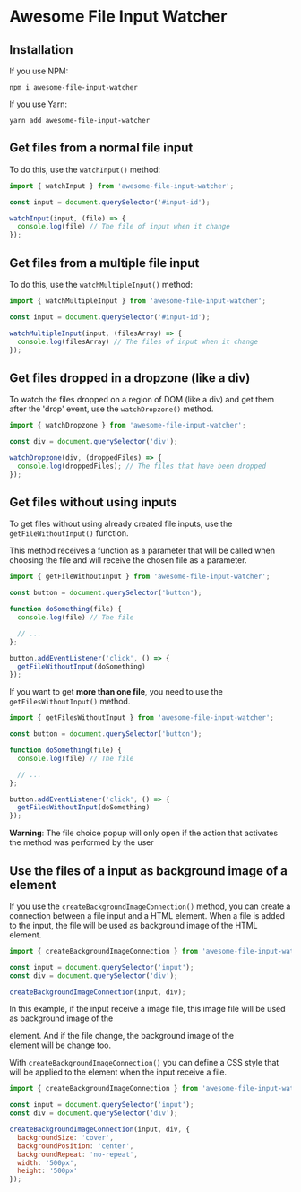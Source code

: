 # Awesome File Input Watcher

## Installation
If you use NPM:
```
npm i awesome-file-input-watcher
```

If you use Yarn:
```
yarn add awesome-file-input-watcher
```

## Get files from a normal file input
To do this, use the `watchInput()` method:

```javascript
import { watchInput } from 'awesome-file-input-watcher';

const input = document.querySelector('#input-id');

watchInput(input, (file) => {
  console.log(file) // The file of input when it change
});
```

## Get files from a multiple file input
To do this, use the `watchMultipleInput()` method:

```javascript
import { watchMultipleInput } from 'awesome-file-input-watcher';

const input = document.querySelector('#input-id');

watchMultipleInput(input, (filesArray) => {
  console.log(filesArray) // The files of input when it change
});
```

## Get files dropped in a dropzone (like a div)
To watch the files dropped on a region of DOM (like a div) and get them after the 'drop' event, use the `watchDropzone()` method.

```javascript
import { watchDropzone } from 'awesome-file-input-watcher';

const div = document.querySelector('div');

watchDropzone(div, (droppedFiles) => {
  console.log(droppedFiles); // The files that have been dropped
});
```

## Get files without using inputs
To get files without using already created file inputs, use the `getFileWithoutInput()` function. 

This method receives a function as a parameter that will be called when choosing the file and will receive the chosen file as a parameter.

```javascript
import { getFileWithoutInput } from 'awesome-file-input-watcher';

const button = document.querySelector('button');

function doSomething(file) {
  console.log(file) // The file

  // ...
};

button.addEventListener('click', () => {
  getFileWithoutInput(doSomething)
});
```

If you want to get **more than one file**, you need to use the `getFilesWithoutInput()` method.

```javascript
import { getFilesWithoutInput } from 'awesome-file-input-watcher';

const button = document.querySelector('button');

function doSomething(file) {
  console.log(file) // The file

  // ...
};

button.addEventListener('click', () => {
  getFilesWithoutInput(doSomething)
});
```

**Warning**: The file choice popup will only open if the action that activates the method was performed by the user

## Use the files of a input as background image of a element
If you use the `createBackgroundImageConnection()` method, you can create a connection between a file input and a HTML element. When a file is added to the input, the file will be used as background image of the HTML element.

```javascript
import { createBackgroundImageConnection } from 'awesome-file-input-watcher';

const input = document.querySelector('input');
const div = document.querySelector('div');

createBackgroundImageConnection(input, div);
```

In this example, if the input receive a image file, this image file will be used as background image of the <div> element. And if the file change, the background image of the <div> element will be change too.

With `createBackgroundImageConnection()` you can define a CSS style that will be applied to the element when the input receive a file.

```javascript
import { createBackgroundImageConnection } from 'awesome-file-input-watcher';

const input = document.querySelector('input');
const div = document.querySelector('div');

createBackgroundImageConnection(input, div, {
  backgroundSize: 'cover',
  backgroundPosition: 'center',
  backgroundRepeat: 'no-repeat',
  width: '500px',
  height: '500px'
});
```